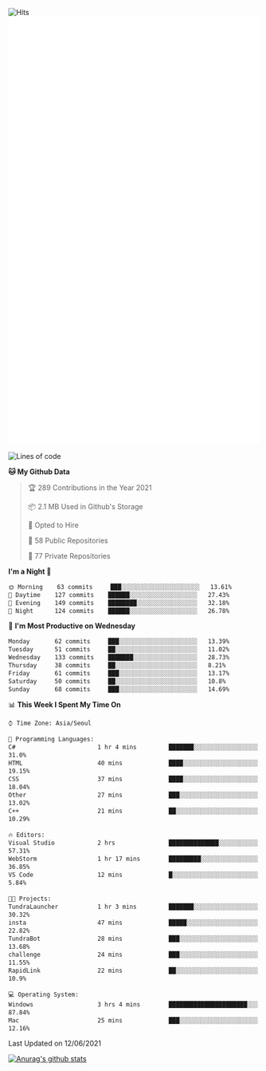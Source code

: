 ![Hits](https://hits.seeyoufarm.com/api/count/incr/badge.svg?url=https%3A%2F%2Fgithub.com%2Fkokose1234&count_bg=%2379C83D&title_bg=%23555555&icon=apple.svg&icon_color=%23E7E7E7&title=hits&edge_flat=false)
<br/>
![Metrics](https://github.com/kokose1234/kokose1234/blob/main/github-metrics.svg)

<!--START_SECTION:waka-->
![Lines of code](https://img.shields.io/badge/From%20Hello%20World%20I%27ve%20Written-13.2%20million%20lines%20of%20code-blue)

**🐱 My Github Data** 

> 🏆 289 Contributions in the Year 2021
 > 
> 📦 2.1 MB Used in Github's Storage 
 > 
> 💼 Opted to Hire
 > 
> 📜 58 Public Repositories 
 > 
> 🔑 77 Private Repositories  
 > 
**I'm a Night 🦉** 

```text
🌞 Morning    63 commits     ███░░░░░░░░░░░░░░░░░░░░░░   13.61% 
🌆 Daytime    127 commits    ██████░░░░░░░░░░░░░░░░░░░   27.43% 
🌃 Evening    149 commits    ████████░░░░░░░░░░░░░░░░░   32.18% 
🌙 Night      124 commits    ██████░░░░░░░░░░░░░░░░░░░   26.78%

```
📅 **I'm Most Productive on Wednesday** 

```text
Monday       62 commits     ███░░░░░░░░░░░░░░░░░░░░░░   13.39% 
Tuesday      51 commits     ██░░░░░░░░░░░░░░░░░░░░░░░   11.02% 
Wednesday    133 commits    ███████░░░░░░░░░░░░░░░░░░   28.73% 
Thursday     38 commits     ██░░░░░░░░░░░░░░░░░░░░░░░   8.21% 
Friday       61 commits     ███░░░░░░░░░░░░░░░░░░░░░░   13.17% 
Saturday     50 commits     ██░░░░░░░░░░░░░░░░░░░░░░░   10.8% 
Sunday       68 commits     ███░░░░░░░░░░░░░░░░░░░░░░   14.69%

```


📊 **This Week I Spent My Time On** 

```text
⌚︎ Time Zone: Asia/Seoul

💬 Programming Languages: 
C#                       1 hr 4 mins         ███████░░░░░░░░░░░░░░░░░░   31.0% 
HTML                     40 mins             ████░░░░░░░░░░░░░░░░░░░░░   19.15% 
CSS                      37 mins             ████░░░░░░░░░░░░░░░░░░░░░   18.04% 
Other                    27 mins             ███░░░░░░░░░░░░░░░░░░░░░░   13.02% 
C++                      21 mins             ██░░░░░░░░░░░░░░░░░░░░░░░   10.29%

🔥 Editors: 
Visual Studio            2 hrs               ██████████████░░░░░░░░░░░   57.31% 
WebStorm                 1 hr 17 mins        █████████░░░░░░░░░░░░░░░░   36.85% 
VS Code                  12 mins             █░░░░░░░░░░░░░░░░░░░░░░░░   5.84%

🐱‍💻 Projects: 
TundraLauncher           1 hr 3 mins         ███████░░░░░░░░░░░░░░░░░░   30.32% 
insta                    47 mins             █████░░░░░░░░░░░░░░░░░░░░   22.82% 
TundraBot                28 mins             ███░░░░░░░░░░░░░░░░░░░░░░   13.68% 
challenge                24 mins             ███░░░░░░░░░░░░░░░░░░░░░░   11.55% 
RapidLink                22 mins             ██░░░░░░░░░░░░░░░░░░░░░░░   10.9%

💻 Operating System: 
Windows                  3 hrs 4 mins        ██████████████████████░░░   87.84% 
Mac                      25 mins             ███░░░░░░░░░░░░░░░░░░░░░░   12.16%

```


 Last Updated on 12/06/2021
<!--END_SECTION:waka-->

[![Anurag's github stats](https://github-readme-stats.vercel.app/api?username=kokose1234&theme=dracula)](https://github.com/anuraghazra/github-readme-stats)



	
